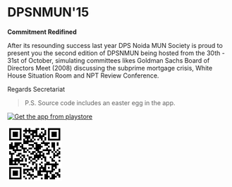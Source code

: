# DPSNMUN'15

**Commitment Redifined**

After its resounding success last year DPS Noida MUN Society is proud to present you the second edition of DPSNMUN being hosted from the 30th - 31st of October, simulating committees likes Goldman Sachs Board of Directors Meet (2008) discussing the subprime mortgage crisis, White House Situation Room and NPT Review Conference.

Regards
Secretariat

> P.S. Source code includes an easter egg in the app.

[![Get the app from playstore](https://developer.android.com/images/brand/en_app_rgb_wo_60.png)](https://play.google.com/store/apps/details?id=chipset.dpsnmun)

![Scan this](/art/qr.png)